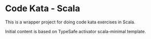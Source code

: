 Code Kata - Scala
==============================

This is a wrapper project for doing code kata exercises in Scala.

Initial content is based on TypeSafe activator scala-minimal template.